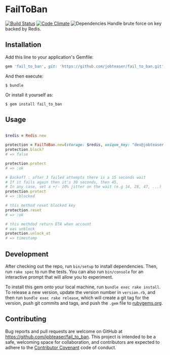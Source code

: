 # FailToBan

[![Build Status](https://travis-ci.org/jobteaser/fail_to_ban.svg?branch=master)](https://travis-ci.org/jobteaser/fail_to_ban)
[![Code Climate](https://codeclimate.com/repos/58667ffceab18f66d7000836/badges/86fb76a0e71dd832bdea/gpa.svg)](https://codeclimate.com/repos/58667ffceab18f66d7000836/feed)
![Dependencies](https://img.shields.io/badge/dependencies-none-green.svg)
Handle brute force on key backed by Redis.

## Installation

Add this line to your application's Gemfile:

```ruby
gem 'fail_to_ban', git: 'https://github.com/jobteaser/fail_to_ban.git', tag: 'v0.1.1'
```

And then execute:

    $ bundle

Or install it yourself as:

    $ gem install fail_to_ban

## Usage

```ruby

$redis = Redis.new

protection = FailToBan.new(storage: $redis, unique_key: "dev@jobteaser.com")
protection.block?
# => false

protection.protect
# => :ok

# Backoff : after 3 failed attempts there is a 15 seconds wait
# If it fails again then it's 30 seconds, then 45,
# In any case, set a +/- 10% jitter on the wait (e.g 14, 28, 47, ...)
protection.protect
# => :blocked

# this method reset blocked key
protection.reset
# => :ok

# this methdod return ETA when account
# was unblock
protection.unlock_at
# => timestamp

```

## Development

After checking out the repo, run `bin/setup` to install dependencies. Then, run `rake spec` to run the tests. You can also run `bin/console` for an interactive prompt that will allow you to experiment.

To install this gem onto your local machine, run `bundle exec rake install`. To release a new version, update the version number in `version.rb`, and then run `bundle exec rake release`, which will create a git tag for the version, push git commits and tags, and push the `.gem` file to [rubygems.org](https://rubygems.org).

## Contributing

Bug reports and pull requests are welcome on GitHub at https://github.com/jobteaser/fail_to_ban. This project is intended to be a safe, welcoming space for collaboration, and contributors are expected to adhere to the [Contributor Covenant](http://contributor-covenant.org) code of conduct.

